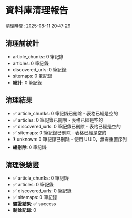 # 資料庫清理報告
清理時間: 2025-08-11 20:47:29

## 清理前統計
- article_chunks: 0 筆記錄
- articles: 0 筆記錄
- discovered_urls: 0 筆記錄
- sitemaps: 0 筆記錄
- **總計**: 0 筆記錄

## 清理結果
- ✅ article_chunks: 0 筆記錄已刪除 - 表格已經是空的
- ✅ articles: 0 筆記錄已刪除 - 表格已經是空的
- ✅ discovered_urls: 0 筆記錄已刪除 - 表格已經是空的
- ✅ sitemaps: 0 筆記錄已刪除 - 表格已經是空的
- ❓ unknown: 0 筆記錄已刪除 - 使用 UUID，無需重置序列
- **總刪除**: 0 筆記錄

## 清理後驗證
- ✅ article_chunks: 0 筆記錄
- ✅ articles: 0 筆記錄
- ✅ discovered_urls: 0 筆記錄
- ✅ sitemaps: 0 筆記錄
- **驗證結果**: ✅ success
- **剩餘記錄**: 0
